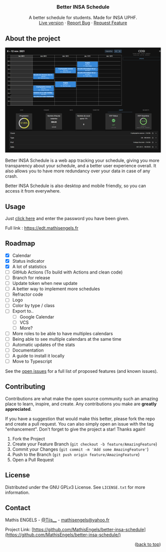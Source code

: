<div align="center">
  <h3 align="center">Better INSA Schedule</h3>
  <p align="center">
    A better schedule for students. Made for INSA UPHF.
    <br />
    <a href="https://edt.mathisengels.fr">Live version</a>
    ·
    <a href="https://github.com/MathisEngels/better-insa-schedule/issues">Report Bug</a>
    ·
    <a href="https://github.com/MathisEngels/better-insa-schedule/issues">Request Feature</a>
  </p>
</div>

## About the project

[![Better INSA Schedule](images/Dashboard.png)](https://edt.mathisengels.fr)

Better INSA Schedule is a web app tracking your schedule, giving you more transparency about your schedule, and a better user experience overall. 
It also allows you to have more redundancy over your data in case of any crash.

Better INSA Schedule is also desktop and mobile friendly, so you can access it from everywhere.


## Usage

Just [click here](https://edt.mathisengels.fr) and enter the password you have been given.

Full link : https://edt.mathisengels.fr


## Roadmap

- [x] Calendar
- [x] Status indicator
- [x] A lot of statistics
- [ ] GitHub Actions (To build with Actions and clean code)
- [ ] Branch for release
- [ ] Update token when new update
- [ ] A better way to implement more schedules
- [ ] Refractor code
- [ ] Logo
- [ ] Color by type / class
- [ ] Export to..
    - [ ] Google Calendar
    - [ ] VCS
    - [ ] More?
- [ ] More roles to be able to have multiples calendars
- [ ] Being able to see multiple calendars at the same time
- [ ] Automatic updates of the stats
- [ ] Documentation
- [ ] A guide to install it locally
- [ ] Move to Typescript

See the [open issues](https://github.com/MathisEngels/better-insa-schedule/issues) for a full list of proposed features (and known issues).


## Contributing

Contributions are what make the open source community such an amazing place to learn, inspire, and create. Any contributions you make are **greatly appreciated**.

If you have a suggestion that would make this better, please fork the repo and create a pull request. You can also simply open an issue with the tag "enhancement".
Don't forget to give the project a star! Thanks again!

1. Fork the Project
2. Create your Feature Branch (`git checkout -b feature/AmazingFeature`)
3. Commit your Changes (`git commit -m 'Add some AmazingFeature'`)
4. Push to the Branch (`git push origin feature/AmazingFeature`)
5. Open a Pull Request


## License

Distributed under the GNU GPLv3 License. See `LICENSE.txt` for more information.


## Contact

Mathis ENGELS - [@Tiis__](https://twitter.com/Tiis__) - mathisengels@yahoo.fr

Project Link: [https://github.com/MathisEngels/better-insa-schedule](https://github.com/MathisEngels/better-insa-schedule/)

<p align="right">(<a href="#top">back to top</a>)</p>